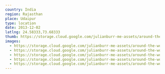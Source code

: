 ```yaml
---
country: India
region: Rajasthan
place: Udaipur
type: location
date: 2013-12-02
latlng: 24.58333,73.68333
thumb: https://storage.cloud.google.com/julianburr-me-assets/around-the-world/india/udaipur/IMG_1516--thumb.JPG
images:
  - https://storage.cloud.google.com/julianburr-me-assets/around-the-world/india/udaipur/IMG_1512.JPG
  - https://storage.cloud.google.com/julianburr-me-assets/around-the-world/india/udaipur/IMG_1516.JPG
  - https://storage.cloud.google.com/julianburr-me-assets/around-the-world/india/udaipur/IMG_1510.JPG
  - https://storage.cloud.google.com/julianburr-me-assets/around-the-world/india/udaipur/IMG_1514.JPG
  - https://storage.cloud.google.com/julianburr-me-assets/around-the-world/india/udaipur/IMG_1508.JPG
---
```

